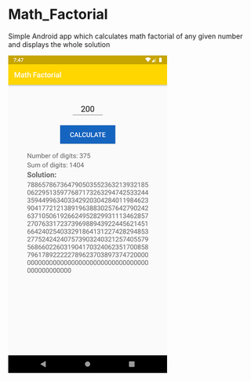 # Math_Factorial
Simple Android app which calculates math factorial of any given number and displays the whole solution

![](images/Screenshot_small.png)
